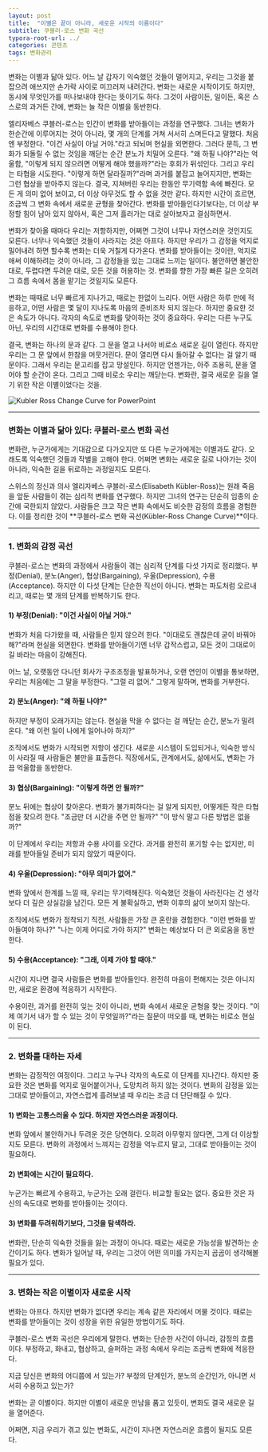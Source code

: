 ```yaml
---
layout: post
title:  "이별은 끝이 아니라, 새로운 시작의 이름이다"
subtitle: 쿠블러-로스 변화 곡선
typora-root-url: ../
categories: 콘텐츠
tags: 변화관리
---
```




변화는 이별과 닮아 있다. 어느 날 갑자기 익숙했던 것들이 멀어지고, 우리는 그것을 붙잡으려 애쓰지만 손가락 사이로 미끄러져 내려간다. 변화는 새로운 시작이기도 하지만, 동시에 무엇인가를 떠나보내야 한다는 뜻이기도 하다. 그것이 사람이든, 일이든, 혹은 스스로의 과거든 간에, 변화는 늘 작은 이별을 동반한다.

엘리자베스 쿠블러-로스는 인간이 변화를 받아들이는 과정을 연구했다. 그녀는 변화가 한순간에 이루어지는 것이 아니라, 몇 개의 단계를 거쳐 서서히 스며든다고 말했다. 처음엔 부정한다. "이건 사실이 아닐 거야."라고 되뇌며 현실을 외면한다. 그러다 문득, 그 변화가 되돌릴 수 없는 것임을 깨닫는 순간 분노가 치밀어 오른다. "왜 하필 나야?"라는 억울함, "이렇게 되지 않으려면 어떻게 해야 했을까?"라는 후회가 뒤섞인다. 그리고 우리는 타협을 시도한다. "이렇게 하면 달라질까?"라며 과거를 붙잡고 늘어지지만, 변화는 그런 협상을 받아주지 않는다. 결국, 지쳐버린 우리는 한동안 무기력함 속에 빠진다. 모든 게 의미 없어 보이고, 더 이상 아무것도 할 수 없을 것만 같다. 하지만 시간이 흐르면, 조금씩 그 변화 속에서 새로운 균형을 찾아간다. 변화를 받아들인다기보다는, 더 이상 부정할 힘이 남아 있지 않아서, 혹은 그저 흘러가는 대로 살아보자고 결심하면서.

변화가 찾아올 때마다 우리는 저항하지만, 어쩌면 그것이 너무나 자연스러운 것인지도 모른다. 너무나 익숙했던 것들이 사라지는 것은 아프다. 하지만 우리가 그 감정을 억지로 밀어내려 하면 할수록 변화는 더욱 거칠게 다가온다. 변화를 받아들이는 것이란, 억지로 애써 이해하려는 것이 아니라, 그 감정들을 있는 그대로 느끼는 일이다. 불안하면 불안한 대로, 두렵다면 두려운 대로, 모든 것을 허용하는 것. 변화를 향한 가장 빠른 길은 오히려 그 흐름 속에서 몸을 맡기는 것일지도 모른다.

변화는 때때로 너무 빠르게 지나가고, 때로는 한없이 느리다. 어떤 사람은 하루 만에 적응하고, 어떤 사람은 몇 달이 지나도록 마음의 준비조차 되지 않는다. 하지만 중요한 것은 속도가 아니다. 각자의 속도로 변화를 맞이하는 것이 중요하다. 우리는 다른 누구도 아닌, 우리의 시간대로 변화를 수용해야 한다.

결국, 변화는 하나의 문과 같다. 그 문을 열고 나서야 비로소 새로운 길이 열린다. 하지만 우리는 그 문 앞에서 한참을 머뭇거린다. 문이 열리면 다시 돌아갈 수 없다는 걸 알기 때문이다. 그래서 우리는 문고리를 잡고 망설인다. 하지만 언젠가는, 아주 조용히, 문을 열어야 할 순간이 온다. 그리고 그때 비로소 우리는 깨닫는다. 변화란, 결국 새로운 길을 열기 위한 작은 이별이었다는 것을.



![Kubler Ross Change Curve for PowerPoint](https://slidemodel.com/wp-content/uploads/7305-01-the-k%C3%BCbler-ross-change-curve-16x9-1.jpg)



---



### 변화는 이별과 닮아 있다: 쿠블러-로스 변화 곡선

변화란, 누군가에게는 기대감으로 다가오지만 또 다른 누군가에게는 이별과도 같다. 오래도록 익숙했던 것들과 작별을 고해야 한다. 어쩌면 변화는 새로운 길로 나아가는 것이 아니라, 익숙한 길을 뒤로하는 과정일지도 모른다.

스위스의 정신과 의사 엘리자베스 쿠블러-로스(Elisabeth Kübler-Ross)는 원래 죽음을 앞둔 사람들이 겪는 심리적 변화를 연구했다. 하지만 그녀의 연구는 단순히 임종의 순간에 국한되지 않았다. 사람들은 크고 작은 변화 속에서도 비슷한 감정의 흐름을 경험한다. 이를 정리한 것이 **쿠블러-로스 변화 곡선(Kübler-Ross Change Curve)**이다.

------

### 1. 변화의 감정 곡선

쿠블러-로스는 변화의 과정에서 사람들이 겪는 심리적 단계를 다섯 가지로 정리했다. 부정(Denial), 분노(Anger), 협상(Bargaining), 우울(Depression), 수용(Acceptance). 하지만 이 다섯 단계는 단순한 직선이 아니다. 변화는 파도처럼 오르내리고, 때로는 몇 개의 단계를 반복하기도 한다.

#### 1) 부정(Denial): "이건 사실이 아닐 거야."

변화가 처음 다가왔을 때, 사람들은 믿지 않으려 한다. "이대로도 괜찮은데 굳이 바꿔야 해?"라며 현실을 외면한다. 변화를 받아들이기엔 너무 갑작스럽고, 모든 것이 그대로이길 바라는 마음이 강해진다.

어느 날, 오랫동안 다니던 회사가 구조조정을 발표하거나, 오랜 연인이 이별을 통보하면, 우리는 처음에는 그 말을 부정한다. "그럴 리 없어." 그렇게 말하며, 변화를 거부한다.

#### 2) 분노(Anger): "왜 하필 나야?"

하지만 부정이 오래가지는 않는다. 현실을 막을 수 없다는 걸 깨닫는 순간, 분노가 밀려온다. "왜 이런 일이 나에게 일어나야 하지?"

조직에서도 변화가 시작되면 저항이 생긴다. 새로운 시스템이 도입되거나, 익숙한 방식이 사라질 때 사람들은 불만을 표출한다. 직장에서도, 관계에서도, 삶에서도, 변화는 가끔 억울함을 동반한다.

#### 3) 협상(Bargaining): "이렇게 하면 안 될까?"

분노 뒤에는 협상이 찾아온다. 변화가 불가피하다는 걸 알게 되지만, 어떻게든 작은 타협점을 찾으려 한다. "조금만 더 시간을 주면 안 될까?" "이 방식 말고 다른 방법은 없을까?"

이 단계에서 우리는 저항과 수용 사이를 오간다. 과거를 완전히 포기할 수는 없지만, 미래를 받아들일 준비가 되지 않았기 때문이다.

#### 4) 우울(Depression): "아무 의미가 없어."

변화 앞에서 한계를 느낄 때, 우리는 무기력해진다. 익숙했던 것들이 사라진다는 건 생각보다 더 깊은 상실감을 남긴다. 모든 게 불확실하고, 변화 이후의 삶이 보이지 않는다.

조직에서도 변화가 정착되기 직전, 사람들은 가장 큰 혼란을 경험한다. "이런 변화를 받아들여야 하나?" "나는 이제 어디로 가야 하지?" 변화는 예상보다 더 큰 외로움을 동반한다.

#### 5) 수용(Acceptance): "그래, 이제 가야 할 때야."

시간이 지나면 결국 사람들은 변화를 받아들인다. 완전히 마음이 편해지는 것은 아니지만, 새로운 환경에 적응하기 시작한다.

수용이란, 과거를 완전히 잊는 것이 아니라, 변화 속에서 새로운 균형을 찾는 것이다. "이제 여기서 내가 할 수 있는 것이 무엇일까?"라는 질문이 떠오를 때, 변화는 비로소 현실이 된다.

------

### 2. 변화를 대하는 자세

변화는 감정적인 여정이다. 그리고 누구나 각자의 속도로 이 단계를 지나간다. 하지만 중요한 것은 변화를 억지로 밀어붙이거나, 도망치려 하지 않는 것이다. 변화의 감정을 있는 그대로 받아들이고, 자연스럽게 흘려보낼 때 우리는 조금 더 단단해질 수 있다.

#### 1) 변화는 고통스러울 수 있다. 하지만 자연스러운 과정이다.

변화 앞에서 불안하거나 두려운 것은 당연하다. 오히려 아무렇지 않다면, 그게 더 이상할지도 모른다. 변화의 과정에서 느껴지는 감정을 억누르지 말고, 그대로 받아들이는 것이 필요하다.

#### 2) 변화에는 시간이 필요하다.

누군가는 빠르게 수용하고, 누군가는 오래 걸린다. 비교할 필요는 없다. 중요한 것은 자신의 속도대로 변화를 받아들이는 것이다.

#### 3) 변화를 두려워하기보다, 그것을 탐색하라.

변화란, 단순히 익숙한 것들을 잃는 과정이 아니다. 때로는 새로운 가능성을 발견하는 순간이기도 하다. 변화가 일어날 때, 우리는 그것이 어떤 의미를 가지는지 곰곰이 생각해볼 필요가 있다.

------

### 3. 변화는 작은 이별이자 새로운 시작

변화는 아프다. 하지만 변화가 없다면 우리는 계속 같은 자리에서 머물 것이다. 때로는 변화를 받아들이는 것이 성장을 위한 유일한 방법이기도 하다.

쿠블러-로스 변화 곡선은 우리에게 말한다. 변화는 단순한 사건이 아니라, 감정의 흐름이다. 부정하고, 화내고, 협상하고, 슬퍼하는 과정 속에서 우리는 조금씩 변화에 적응한다.

지금 당신은 변화의 어디쯤에 서 있는가? 부정의 단계인가, 분노의 순간인가, 아니면 서서히 수용하고 있는가?

변화는 곧 이별이다. 하지만 이별이 새로운 만남을 품고 있듯이, 변화도 결국 새로운 길을 열어준다.

어쩌면, 지금 우리가 겪고 있는 변화도, 시간이 지나면 자연스러운 흐름이 될지도 모른다.
